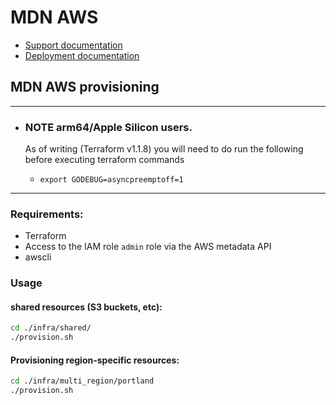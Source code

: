# MDN AWS

- [Support documentation](https://github.com/mozmeao/infra/blob/master/apps/mdn/mdn-aws/docs/mdn-support.md)
- [Deployment documentation](https://github.com/mozmeao/infra/blob/master/apps/mdn/mdn-aws/k8s/README.md)

## MDN AWS provisioning

---
- ### NOTE  arm64/Apple Silicon users.

  As of writing (Terraform v1.1.8) you will need to do run the following before executing terraform commands

  -  ```export GODEBUG=asyncpreemptoff=1 ```

--- 
### Requirements:

- Terraform
- Access to the IAM role `admin` role via the AWS metadata API
- awscli

### Usage


#### shared resources (S3 buckets, etc):

```sh
cd ./infra/shared/
./provision.sh
```

#### Provisioning region-specific resources:

```sh
cd ./infra/multi_region/portland
./provision.sh
```
